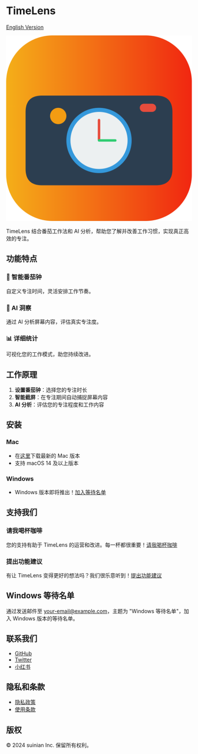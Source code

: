 # TimeLens

[English Version](README.md)

![TimeLens Logo](./timelens.png)

TimeLens 结合番茄工作法和 AI 分析，帮助您了解并改善工作习惯，实现真正高效的专注。

## 功能特点

### 🍅 智能番茄钟
自定义专注时间，灵活安排工作节奏。

### 🤖 AI 洞察
通过 AI 分析屏幕内容，评估真实专注度。

### 📊 详细统计
可视化您的工作模式，助您持续改进。

## 工作原理

1. **设置番茄钟**：选择您的专注时长
2. **智能截屏**：在专注期间自动捕捉屏幕内容
3. **AI 分析**：评估您的专注程度和工作内容

## 安装

### Mac
- 在[这里](https://pub-35df4ec7af2a4525ae78f4d19470e429.r2.dev/TimeLens.zip)下载最新的 Mac 版本
- 支持 macOS 14 及以上版本

### Windows
- Windows 版本即将推出！[加入等待名单](#windows-等待名单)

## 支持我们

### 请我喝杯咖啡
您的支持有助于 TimeLens 的运营和改进。每一杯都很重要！[请我喝杯咖啡](https://buy.stripe.com/28o6oq1xz4AXeY04gi)

### 提出功能建议
有让 TimeLens 变得更好的想法吗？我们很乐意听到！[提出功能建议](https://github.com/suinian-ai/timelens/issues)

## Windows 等待名单

通过发送邮件至 [your-email@example.com](mailto:your-email@example.com)，主题为 "Windows 等待名单"，加入 Windows 版本的等待名单。

## 联系我们

- [GitHub](https://github.com/suinian-ai/timelens)
- [Twitter](https://x.com/suinianai)
- [小红书](https://www.xiaohongshu.com/user/profile/62528d730000000010007c9e)

## 隐私和条款

- [隐私政策](link_to_your_privacy_policy)
- [使用条款](link_to_your_terms_of_use)

## 版权

© 2024 suinian Inc. 保留所有权利。
